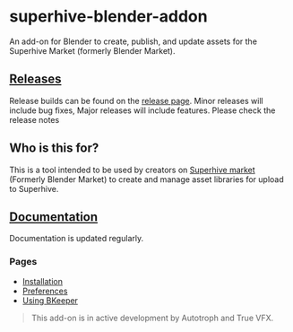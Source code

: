 # superhive-blender-addon
An add-on for Blender to create, publish, and update assets for the Superhive Market (formerly Blender Market).

## [Releases](https://github.com/CGCookie/superhive-blender-addon/releases)
Release builds can be found on the [release page](https://github.com/CGCookie/superhive-blender-addon/releases). Minor releases will include bug fixes, Major releases will include features. Please check the release notes

## Who is this for?

This is a tool intended to be used by creators on [Superhive market](https://blendermarket.com/) (Formerly Blender Market) to create and manage asset libraries for upload to Superhive.

## [Documentation](https://github.com/CGCookie/superhive-blender-addon/wiki)

Documentation is updated regularly.

### Pages
* [Installation](https://github.com/CGCookie/superhive-blender-addon/wiki/Installation)
* [Preferences](https://github.com/CGCookie/superhive-blender-addon/wiki/User-Preferences)
* [Using BKeeper](https://github.com/CGCookie/superhive-blender-addon/wiki/Using-BKeeper)

> This add-on is in active development by Autotroph and True VFX.
